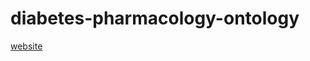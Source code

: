 # diabetes-pharmacology-ontology

[website](https://tetherless-world.github.io/diabetes-pharmacology-ontology/)
